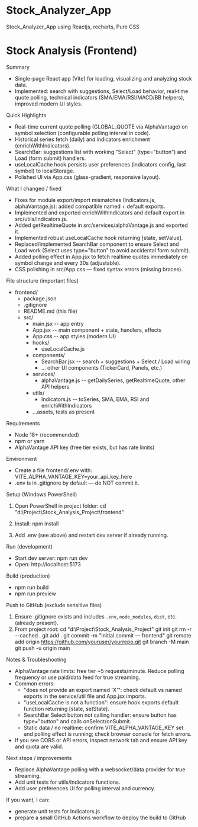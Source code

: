 # Stock_Analyzer_App
Stock_Analyzer_App using Reactjs, recharts, Pure CSS


# Stock Analysis (Frontend)

Summary
- Single-page React app (Vite) for loading, visualizing and analyzing stock data.
- Implemented: search with suggestions, Select/Load behavior, real‑time quote polling, technical indicators (SMA/EMA/RSI/MACD/BB helpers), improved modern UI styles.

Quick Highlights
- Real-time current quote polling (GLOBAL_QUOTE via AlphaVantage) on symbol selection (configurable polling interval in code).
- Historical series fetch (daily) and indicators enrichment (enrichWithIndicators).
- SearchBar: suggestions list with working "Select" (type="button") and Load (form submit) handlers.
- useLocalCache hook persists user preferences (indicators config, last symbol) to localStorage.
- Polished UI via App.css (glass-gradient, responsive layout).

What I changed / fixed
- Fixes for module export/import mismatches (Indicators.js, alphaVantage.js): added compatible named + default exports.
- Implemented and exported enrichWithIndicators and default export in src/utils/Indicators.js.
- Added getRealtimeQuote in src/services/alphaVantage.js and exported it.
- Implemented robust useLocalCache hook returning [state, setValue].
- Replaced/implemented SearchBar component to ensure Select and Load work (Select uses type="button" to avoid accidental form submit).
- Added polling effect in App.jsx to fetch realtime quotes immediately on symbol change and every 30s (adjustable).
- CSS polishing in src/App.css — fixed syntax errors (missing braces).

File structure (important files)
- frontend/
  - package.json
  - .gitignore
  - README.md (this file)
  - src/
    - main.jsx                -- app entry
    - App.jsx                 -- main component + state, handlers, effects
    - App.css                 -- app styles (modern UI)
    - hooks/
      - useLocalCache.js
    - components/
      - SearchBar.jsx         -- search + suggestions + Select / Load wiring
      - ... other UI components (TickerCard, Panels, etc.)
    - services/
      - alphaVantage.js       -- getDailySeries, getRealtimeQuote, other API helpers
    - utils/
      - Indicators.js         -- toSeries, SMA, EMA, RSI and enrichWithIndicators
    - ...assets, tests as present

Requirements
- Node 18+ (recommended)
- npm or yarn
- AlphaVantage API key (free tier exists, but has rate limits)

Environment
- Create a file frontend/.env with:
  VITE_ALPHA_VANTAGE_KEY=your_api_key_here
- .env is in .gitignore by default — do NOT commit it.

Setup (Windows PowerShell)
1. Open PowerShell in project folder:
   cd "d:\Project\Stock_Analysis_Project\frontend"

2. Install:
   npm install

3. Add .env (see above) and restart dev server if already running.

Run (development)
- Start dev server:
  npm run dev
- Open: http://localhost:5173

Build (production)
- npm run build
- npm run preview

Push to GitHub (exclude sensitive files)
1. Ensure .gitignore exists and includes `.env`, `node_modules`, `dist`, etc. (already present).
2. From project root:
   cd "d:\Project\Stock_Analysis_Project"
   git init
   git rm -r --cached .
   git add .
   git commit -m "Initial commit — frontend"
   git remote add origin https://github.com/youruser/yourrepo.git
   git branch -M main
   git push -u origin main

Notes & Troubleshooting
- AlphaVantage rate limits: free tier ~5 requests/minute. Reduce polling frequency or use paid/data feed for true streaming.
- Common errors:
  - "does not provide an export named 'X'": check default vs named exports in the service/util file and App.jsx imports.
  - "useLocalCache is not a function": ensure hook exports default function returning [state, setState].
  - SearchBar Select button not calling handler: ensure button has type="button" and calls onSelect/onSubmit.
  - Static data / no realtime: confirm VITE_ALPHA_VANTAGE_KEY set and polling effect is running; check browser console for fetch errors.
- If you see CORS or API errors, inspect network tab and ensure API key and quota are valid.

Next steps / improvements
- Replace AlphaVantage polling with a websocket/data provider for true streaming.
- Add unit tests for utils/Indicators functions.
- Add user preferences UI for polling interval and currency.

If you want, I can:
- generate unit tests for Indicators.js
- prepare a small GitHub Actions workflow to deploy the build to GitHub
